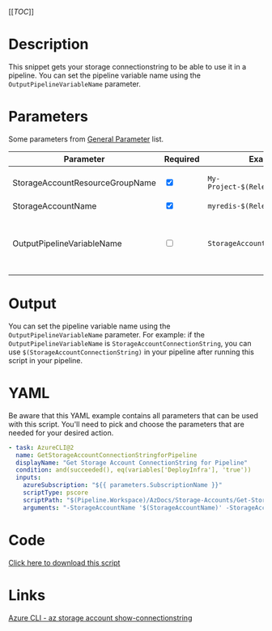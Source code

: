 [[_TOC_]]

# Description

This snippet gets your storage connectionstring to be able to use it in a pipeline. You can set the pipeline variable name using the `OutputPipelineVariableName` parameter.

# Parameters

Some parameters from [General Parameter](/Azure/AzDocs-v1/Scripts) list.

| Parameter                       | Required                        | Example Value                           | Description                                                                                                                                                      |
| ------------------------------- | ------------------------------- | --------------------------------------- | ---------------------------------------------------------------------------------------------------------------------------------------------------------------- |
| StorageAccountResourceGroupName | <input type="checkbox" checked> | `My-Project-$(Release.EnvironmentName)` | The name of the resourcegroup where your storage account resides in.                                                                                             |
| StorageAccountName              | <input type="checkbox" checked> | `myredis-$(Release.EnvironmentName)`    | The name of your storage account.                                                                                                                                |
| OutputPipelineVariableName      | <input type="checkbox">         | `StorageAccountConnectionString`        | The name of the pipeline variable. This defaults to `StorageAccountConnectionString` and can be used inside the pipeline as `$(StorageAccountConnectionString)`. |

# Output

You can set the pipeline variable name using the `OutputPipelineVariableName` parameter. For example: if the `OutputPipelineVariableName` is `StorageAccountConnectionString`, you can use `$(StorageAccountConnectionString)` in your pipeline after running this script in your pipeline.

# YAML

Be aware that this YAML example contains all parameters that can be used with this script. You'll need to pick and choose the parameters that are needed for your desired action.

```yaml
- task: AzureCLI@2
  name: GetStorageAccountConnectionStringforPipeline
  displayName: "Get Storage Account ConnectionString for Pipeline"
  condition: and(succeeded(), eq(variables['DeployInfra'], 'true'))
  inputs:
    azureSubscription: "${{ parameters.SubscriptionName }}"
    scriptType: pscore
    scriptPath: "$(Pipeline.Workspace)/AzDocs/Storage-Accounts/Get-StorageAccount-ConnectionString-for-Pipeline.ps1"
    arguments: "-StorageAccountName '$(StorageAccountName)' -StorageAccountResourceGroupName '$(StorageAccountResourceGroupName)' -OutputPipelineVariableName '$(OutputPipelineVariableName)'"
```

# Code

[Click here to download this script](../../../../../src/Storage-Accounts/Get-StorageAccount-ConnectionString-for-Pipeline.ps1)

# Links

[Azure CLI - az storage account show-connectionstring](https://docs.microsoft.com/en-us/cli/azure/storage/account?view=azure-cli-latest#az_storage_account_show_connection_string)
